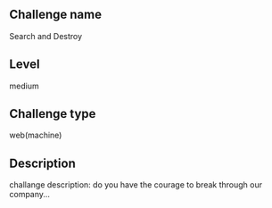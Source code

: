 ## Challenge name
Search and Destroy

## Level
medium

## Challenge type
web(machine)


## Description
challange description: do you have the courage to break through our company...



